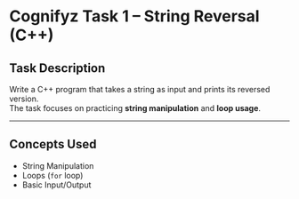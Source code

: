 # Cognifyz Task 1 – String Reversal (C++)

##  Task Description

Write a C++ program that takes a string as input and prints its reversed version.  
The task focuses on practicing **string manipulation** and **loop usage**.

---

##  Concepts Used

- String Manipulation  
- Loops (`for` loop)
- Basic Input/Output

